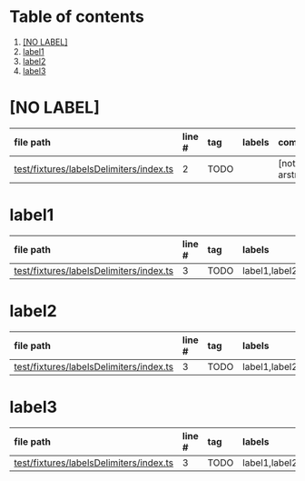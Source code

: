 # Table of contents

1. [[NO LABEL]](#1-0)
2. [label1](#1-1)
3. [label2](#1-2)
4. [label3](#1-3)

# [NO LABEL]<a id="1-0"></a>

| file path | line # | tag | labels | comment
|:----------|:-------|:----|:-------|:-------
| [test/fixtures/labelsDelimiters/index.ts](test/fixtures/labelsDelimiters/index.ts#L2) | 2 | TODO |  | [not,a,label]: arstneio

# label1<a id="1-1"></a>

| file path | line # | tag | labels | comment
|:----------|:-------|:----|:-------|:-------
| [test/fixtures/labelsDelimiters/index.ts](test/fixtures/labelsDelimiters/index.ts#L3) | 3 | TODO | label1,label2,label3 | qwfpluy'

# label2<a id="1-2"></a>

| file path | line # | tag | labels | comment
|:----------|:-------|:----|:-------|:-------
| [test/fixtures/labelsDelimiters/index.ts](test/fixtures/labelsDelimiters/index.ts#L3) | 3 | TODO | label1,label2,label3 | qwfpluy'

# label3<a id="1-3"></a>

| file path | line # | tag | labels | comment
|:----------|:-------|:----|:-------|:-------
| [test/fixtures/labelsDelimiters/index.ts](test/fixtures/labelsDelimiters/index.ts#L3) | 3 | TODO | label1,label2,label3 | qwfpluy'
